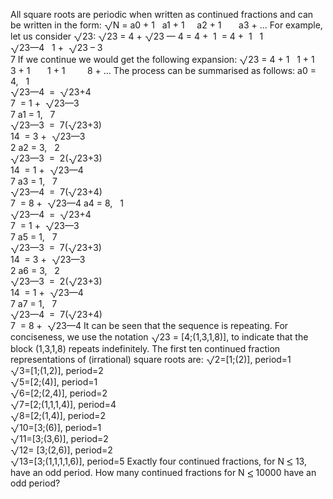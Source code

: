   All square roots are periodic when written as continued fractions and can be written in the form:        <img src='images/symbol_radic.gif' width='14' height='16' alt='&radic;' border='0' style='vertical-align:middle;' />N = a0 +  1      &nbsp;  a1 +  1      &nbsp;  &nbsp;  a2 +  1      &nbsp;  &nbsp;  &nbsp;  a3 + ...        For example, let us consider <img src='images/symbol_radic.gif' width='14' height='16' alt='&radic;' border='0' style='vertical-align:middle;' />23:        <img src='images/symbol_radic.gif' width='14' height='16' alt='&radic;' border='0' style='vertical-align:middle;' />23 = 4 + <img src='images/symbol_radic.gif' width='14' height='16' alt='&radic;' border='0' style='vertical-align:middle;' />23 &mdash; 4 = 4 +&nbsp;  1  &nbsp;= 4 +&nbsp;  1      &nbsp;  1<br /><img src='images/symbol_radic.gif' width='14' height='16' alt='&radic;' border='0' style='vertical-align:middle;' />23&mdash;4  &nbsp;  1 +&nbsp;  <img src='images/symbol_radic.gif' width='14' height='16' alt='&radic;' border='0' style='vertical-align:middle;' />23 &ndash; 3<br />7        If we continue we would get the following expansion:        <img src='images/symbol_radic.gif' width='14' height='16' alt='&radic;' border='0' style='vertical-align:middle;' />23 = 4 +  1      &nbsp;  1 +  1      &nbsp;  &nbsp;  3 +  1      &nbsp;  &nbsp;  &nbsp;  1 +  1      &nbsp;  &nbsp;  &nbsp;  &nbsp;  8 + ...        The process can be summarised as follows:        a0 = 4,  &nbsp;  1<br /><img src='images/symbol_radic.gif' width='14' height='16' alt='&radic;' border='0' style='vertical-align:middle;' />23&mdash;4  &nbsp;=&nbsp;  <img src='images/symbol_radic.gif' width='14' height='16' alt='&radic;' border='0' style='vertical-align:middle;' />23+4<br />7  &nbsp;=&nbsp;1 +&nbsp;  <img src='images/symbol_radic.gif' width='14' height='16' alt='&radic;' border='0' style='vertical-align:middle;' />23&mdash;3<br />7      a1 = 1,  &nbsp;  7<br /><img src='images/symbol_radic.gif' width='14' height='16' alt='&radic;' border='0' style='vertical-align:middle;' />23&mdash;3  &nbsp;=&nbsp;  7(<img src='images/symbol_radic.gif' width='14' height='16' alt='&radic;' border='0' style='vertical-align:middle;' />23+3)<br />14  &nbsp;=&nbsp;3 +&nbsp;  <img src='images/symbol_radic.gif' width='14' height='16' alt='&radic;' border='0' style='vertical-align:middle;' />23&mdash;3<br />2      a2 = 3,  &nbsp;  2<br /><img src='images/symbol_radic.gif' width='14' height='16' alt='&radic;' border='0' style='vertical-align:middle;' />23&mdash;3  &nbsp;=&nbsp;  2(<img src='images/symbol_radic.gif' width='14' height='16' alt='&radic;' border='0' style='vertical-align:middle;' />23+3)<br />14  &nbsp;=&nbsp;1 +&nbsp;  <img src='images/symbol_radic.gif' width='14' height='16' alt='&radic;' border='0' style='vertical-align:middle;' />23&mdash;4<br />7      a3 = 1,  &nbsp;  7<br /><img src='images/symbol_radic.gif' width='14' height='16' alt='&radic;' border='0' style='vertical-align:middle;' />23&mdash;4  &nbsp;=&nbsp;  7(<img src='images/symbol_radic.gif' width='14' height='16' alt='&radic;' border='0' style='vertical-align:middle;' />23+4)<br />7  &nbsp;=&nbsp;8 +&nbsp;  <img src='images/symbol_radic.gif' width='14' height='16' alt='&radic;' border='0' style='vertical-align:middle;' />23&mdash;4      a4 = 8,  &nbsp;  1<br /><img src='images/symbol_radic.gif' width='14' height='16' alt='&radic;' border='0' style='vertical-align:middle;' />23&mdash;4  &nbsp;=&nbsp;  <img src='images/symbol_radic.gif' width='14' height='16' alt='&radic;' border='0' style='vertical-align:middle;' />23+4<br />7  &nbsp;=&nbsp;1 +&nbsp;  <img src='images/symbol_radic.gif' width='14' height='16' alt='&radic;' border='0' style='vertical-align:middle;' />23&mdash;3<br />7      a5 = 1,  &nbsp;  7<br /><img src='images/symbol_radic.gif' width='14' height='16' alt='&radic;' border='0' style='vertical-align:middle;' />23&mdash;3  &nbsp;=&nbsp;  7(<img src='images/symbol_radic.gif' width='14' height='16' alt='&radic;' border='0' style='vertical-align:middle;' />23+3)<br />14  &nbsp;=&nbsp;3 +&nbsp;  <img src='images/symbol_radic.gif' width='14' height='16' alt='&radic;' border='0' style='vertical-align:middle;' />23&mdash;3<br />2      a6 = 3,  &nbsp;  2<br /><img src='images/symbol_radic.gif' width='14' height='16' alt='&radic;' border='0' style='vertical-align:middle;' />23&mdash;3  &nbsp;=&nbsp;  2(<img src='images/symbol_radic.gif' width='14' height='16' alt='&radic;' border='0' style='vertical-align:middle;' />23+3)<br />14  &nbsp;=&nbsp;1 +&nbsp;  <img src='images/symbol_radic.gif' width='14' height='16' alt='&radic;' border='0' style='vertical-align:middle;' />23&mdash;4<br />7      a7 = 1,  &nbsp;  7<br /><img src='images/symbol_radic.gif' width='14' height='16' alt='&radic;' border='0' style='vertical-align:middle;' />23&mdash;4  &nbsp;=&nbsp;  7(<img src='images/symbol_radic.gif' width='14' height='16' alt='&radic;' border='0' style='vertical-align:middle;' />23+4)<br />7  &nbsp;=&nbsp;8 +&nbsp;  <img src='images/symbol_radic.gif' width='14' height='16' alt='&radic;' border='0' style='vertical-align:middle;' />23&mdash;4        It can be seen that the sequence is repeating. For conciseness, we use the notation <img src='images/symbol_radic.gif' width='14' height='16' alt='&radic;' border='0' style='vertical-align:middle;' />23 = [4;(1,3,1,8)], to indicate that the block (1,3,1,8) repeats indefinitely.    The first ten continued fraction representations of (irrational) square roots are:  <img src='images/symbol_radic.gif' width='14' height='16' alt='&radic;' border='0' style='vertical-align:middle;' />2=[1;(2)], period=1<br />  <img src='images/symbol_radic.gif' width='14' height='16' alt='&radic;' border='0' style='vertical-align:middle;' />3=[1;(1,2)], period=2<br />  <img src='images/symbol_radic.gif' width='14' height='16' alt='&radic;' border='0' style='vertical-align:middle;' />5=[2;(4)], period=1<br />  <img src='images/symbol_radic.gif' width='14' height='16' alt='&radic;' border='0' style='vertical-align:middle;' />6=[2;(2,4)], period=2<br />  <img src='images/symbol_radic.gif' width='14' height='16' alt='&radic;' border='0' style='vertical-align:middle;' />7=[2;(1,1,1,4)], period=4<br />  <img src='images/symbol_radic.gif' width='14' height='16' alt='&radic;' border='0' style='vertical-align:middle;' />8=[2;(1,4)], period=2<br />  <img src='images/symbol_radic.gif' width='14' height='16' alt='&radic;' border='0' style='vertical-align:middle;' />10=[3;(6)], period=1<br />  <img src='images/symbol_radic.gif' width='14' height='16' alt='&radic;' border='0' style='vertical-align:middle;' />11=[3;(3,6)], period=2<br />  <img src='images/symbol_radic.gif' width='14' height='16' alt='&radic;' border='0' style='vertical-align:middle;' />12= [3;(2,6)], period=2<br />  <img src='images/symbol_radic.gif' width='14' height='16' alt='&radic;' border='0' style='vertical-align:middle;' />13=[3;(1,1,1,1,6)], period=5  Exactly four continued fractions, for N <img src='images/symbol_le.gif' width='10' height='12' alt='&le;' border='0' style='vertical-align:middle;' /> 13, have an odd period.  How many continued fractions for N <img src='images/symbol_le.gif' width='10' height='12' alt='&le;' border='0' style='vertical-align:middle;' /> 10000 have an odd period?  
